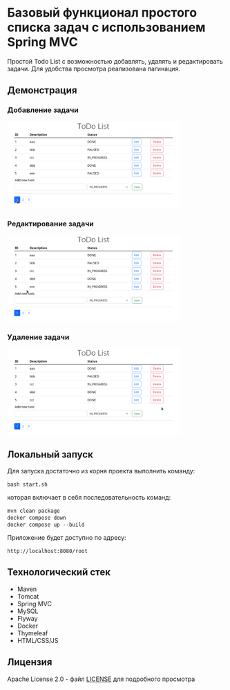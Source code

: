 # Базовый функционал простого списка задач с использованием Spring MVC

Простой Todo List с возможностью добавлять, удалять и редактировать задачи.
Для удобства просмотра реализована пагинация. 

## Демонстрация

### Добавление задачи
<img alt="Добавление задачи" height="200" src="./readme-img/1.gif" width="400"/>  

### Редактирование задачи
<img alt="Редактирование задачи" height="200" src="./readme-img/2.gif" width="400"/>  

### Удаление задачи
<img alt="Удаление задачи" height="200" src="./readme-img/3.gif" width="400"/>  

## Локальный запуск

Для запуска достаточно из корня проекта выполнить команду:
```
bash start.sh
```
которая включает в себя последовательность команд:
```
mvn clean package
docker compose down
docker compose up --build
```

Приложение будет доступно по адресу:
```
http://localhost:8080/root
```

## Технологический стек

- Maven
- Tomcat
- Spring MVC
- MySQL
- Flyway
- Docker
- Thymeleaf
- HTML/CSS/JS

## Лицензия

Apache License 2.0 - файл [LICENSE](LICENSE) для подробного просмотра

